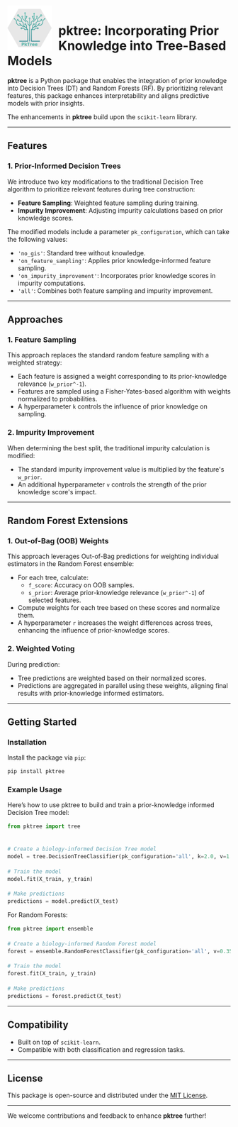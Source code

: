 <img src="logo.png" alt="Logo" width="100" align="left" style="margin-right: 15px;">  

# pktree: Incorporating Prior Knowledge into Tree-Based Models  

**pktree** is a Python package that enables the integration of prior knowledge into Decision Trees (DT) and Random Forests (RF). By prioritizing relevant features, this package enhances interpretability and aligns predictive models with prior insights.  

The enhancements in **pktree** build upon the `scikit-learn` library.

---

## **Features**  

### 1. **Prior-Informed Decision Trees**  
We introduce two key modifications to the traditional Decision Tree algorithm to prioritize relevant features during tree construction:  
- **Feature Sampling**: Weighted feature sampling during training.  
- **Impurity Improvement**: Adjusting impurity calculations based on prior knowledge scores.  

The modified models include a parameter `pk_configuration`, which can take the following values:  
- `'no_gis'`: Standard tree without knowledge.  
- `'on_feature_sampling'`: Applies prior knowledge-informed feature sampling.  
- `'on_impurity_improvement'`: Incorporates prior knowledge scores in impurity computations.  
- `'all'`: Combines both feature sampling and impurity improvement.  

---

## **Approaches**  

### **1. Feature Sampling**  
This approach replaces the standard random feature sampling with a weighted strategy:  
- Each feature is assigned a weight corresponding to its prior-knowledge relevance (`w_prior^-1`).  
- Features are sampled using a Fisher-Yates-based algorithm with weights normalized to probabilities.  
- A hyperparameter `k` controls the influence of prior knowledge on sampling.  

### **2. Impurity Improvement**  
When determining the best split, the traditional impurity calculation is modified:  
- The standard impurity improvement value is multiplied by the feature's `w_prior`.  
- An additional hyperparameter `v` controls the strength of the prior knowledge score's impact.  

---

## **Random Forest Extensions**  

### **1. Out-of-Bag (OOB) Weights**  
This approach leverages Out-of-Bag predictions for weighting individual estimators in the Random Forest ensemble:  
- For each tree, calculate:
  - `f_score`: Accuracy on OOB samples.  
  - `s_prior`: Average prior-knowledge relevance (`w_prior^-1`) of selected features.  
- Compute weights for each tree based on these scores and normalize them.  
- A hyperparameter `r` increases the weight differences across trees, enhancing the influence of prior-knowledge scores. 

### **2. Weighted Voting**  
During prediction:  
- Tree predictions are weighted based on their normalized scores.  
- Predictions are aggregated in parallel using these weights, aligning final results with prior-knowledge informed estimators.  

---

## **Getting Started**  

### **Installation**  
Install the package via `pip`:  
```bash
pip install pktree
```

### **Example Usage**  
Here’s how to use pktree to build and train a prior-knowledge informed Decision Tree model:  
```python
from pktree import tree


# Create a biology-informed Decision Tree model
model = tree.DecisionTreeClassifier(pk_configuration='all', k=2.0, v=1.0)

# Train the model
model.fit(X_train, y_train)

# Make predictions
predictions = model.predict(X_test)
```

For Random Forests:  
```python
from pktree import ensemble

# Create a biology-informed Random Forest model
forest = ensemble.RandomForestClassifier(pk_configuration='all', v=0.35)

# Train the model
forest.fit(X_train, y_train)

# Make predictions
predictions = forest.predict(X_test)
```

---

## **Compatibility**  
- Built on top of `scikit-learn`.  
- Compatible with both classification and regression tasks.  

---

## **License**  
This package is open-source and distributed under the [MIT License](LICENSE).  

--- 

We welcome contributions and feedback to enhance **pktree** further! 
